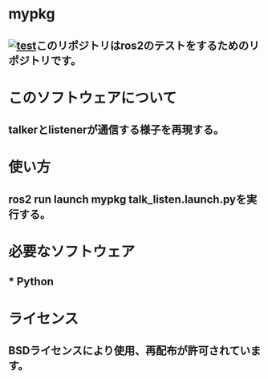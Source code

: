 # mypkg
## [![test](https://github.com/21c1041yukikumazawa/mypkg/actions/workflows/test.yml/badge.svg)](https://github.com/21c1041yukikumazawa/mypkg/actions/workflows/test.yml)このリポジトリはros2のテストをするためのリポジトリです。<br>  
# このソフトウェアについて
## talkerとlistenerが通信する様子を再現する。
# 使い方
## ros2 run launch mypkg talk_listen.launch.pyを実行する。 
# 必要なソフトウェア     
## * Python
# ライセンス   
## BSDライセンスにより使用、再配布が許可されています。

